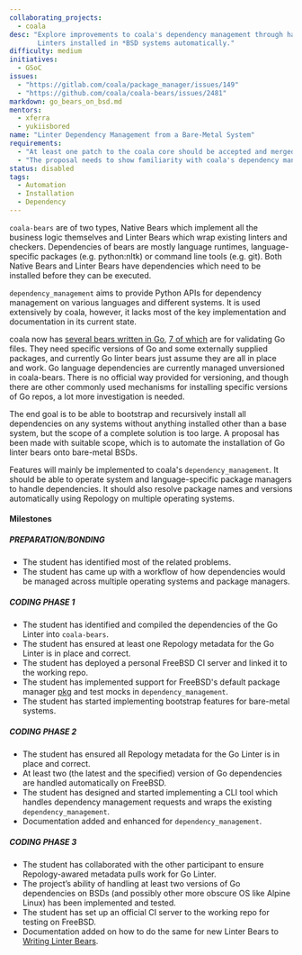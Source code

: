```yaml
---
collaborating_projects:
  - coala
desc: "Explore improvements to coala's dependency management through having Go
       Linters installed in *BSD systems automatically."
difficulty: medium
initiatives:
  - GSoC
issues:
  - "https://gitlab.com/coala/package_manager/issues/149"
  - "https://github.com/coala/coala-bears/issues/2481"
markdown: go_bears_on_bsd.md
mentors:
  - xferra
  - yukiisbored
name: "Linter Dependency Management from a Bare-Metal System"
requirements:
  - "At least one patch to the coala core should be accepted and merged."
  - "The proposal needs to show familiarity with coala's dependency management implementation."
status: disabled
tags:
  - Automation
  - Installation
  - Dependency
---
```


`coala-bears` are of two types, Native Bears which implement all the business
logic themselves and Linter Bears which wrap existing linters and checkers.
Dependencies of bears are mostly language runtimes, language-specific packages
(e.g. python:nltk) or command line tools (e.g. git). Both Native Bears and
Linter Bears have dependencies which need to be installed before they can be
executed.

`dependency_management` aims to provide Python APIs for dependency management on
various languages and different systems. It is used extensively by coala,
however, it lacks most of the key implementation and documentation in its
current state.

coala now has [several bears written in
Go](https://github.com/coala/coala-bears/search?q=GoRequirement), [7 of
which](https://github.com/coala/coala-bears/blob/master/bears/go/) are for
validating Go files. They need specific versions of Go and some externally
supplied packages, and currently Go linter bears just assume they are all in
place and work. Go language dependencies are currently managed unversioned in
coala-bears. There is no official way provided for versioning, and though there
are other commonly used mechanisms for installing specific versions of Go repos,
a lot more investigation is needed.

The end goal is to be able to bootstrap and recursively install all dependencies
on any systems without anything installed other than a base system, but the
scope of a complete solution is too large. A proposal has been made with
suitable scope, which is to automate the installation of Go linter bears onto
bare-metal BSDs.

Features will mainly be implemented to coala's `dependency_management`. It
should be able to operate system and language-specific package managers to
handle dependencies. It should also resolve package names and versions
automatically using Repology on multiple operating systems.

#### Milestones

##### PREPARATION/BONDING

* The student has identified most of the related problems.
* The student has came up with a workflow of how dependencies would be managed
  across multiple operating systems and package managers.

##### CODING PHASE 1

* The student has identified and compiled the dependencies of the Go Linter into
  `coala-bears`.
* The student has ensured at least one Repology metadata for the Go Linter is in
  place and correct.
* The student has deployed a personal FreeBSD CI server and linked it to the
  working repo.
* The student has implemented support for FreeBSD's default package manager
  [pkg](https://github.com/freebsd/pkg) and test mocks in
  `dependency_management`.
* The student has started implementing bootstrap features for bare-metal
  systems.

##### CODING PHASE 2

* The student has ensured all Repology metadata for the Go Linter is in place
  and correct.
* At least two (the latest and the specified) version of Go dependencies are
  handled automatically on FreeBSD.
* The student has designed and started implementing a CLI tool which handles
  dependency management requests and wraps the existing `dependency_management`.
* Documentation added and enhanced for `dependency_management`.

##### CODING PHASE 3

* The student has collaborated with the other participant to ensure
  Repology-awared metadata pulls work for Go Linter.
* The project’s ability of handling at least two versions of Go dependencies on
  BSDs (and possibly other more obscure OS like Alpine Linux) has been
  implemented and tested.
* The student has set up an official CI server to the working repo for testing
  on FreeBSD.
* Documentation added on how to do the same for new Linter Bears to 
  [Writing Linter Bears](https://api.coala.io/en/latest/Developers/Writing_Linter_Bears.html).
